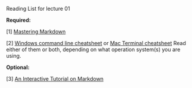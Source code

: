 Reading List for lecture 01

**Required:**

[1] [Mastering Markdown](https://guides.github.com/features/mastering-markdown/)


[2] [Windows command line cheatsheet](assets/cmd.pdf) or [Mac Terminal cheatsheet](img/terminal_cheatsheet.jpg) Read either of them or both, depending on what operation system(s) you are using.

**Optional:**

[3] [An Interactive Tutorial on Markdown](https://www.markdowntutorial.com/)